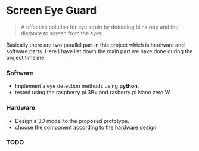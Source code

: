 # Screen Eye Guard
> A effective solution for eye strain by detecting blink rate and the distance to screen 
>  from the eyes.

Basically there are two parallel part in this project which is hardware and software parts.
Here I have list down the main part we have done during the project timeline.
### Software
- Implement a eye detection methods using  **python**.
- tested using the raspberry pi 3B+ and rasberry pi Nano zero W.

### Hardware
- Design a 3D model to the proposed prototype.
- choose the component according to the hardware design



### TODO